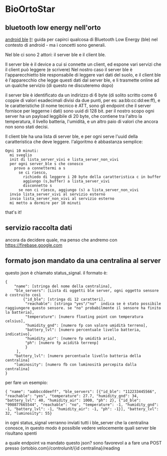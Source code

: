 # BioOrtoStar

## bluetooth low energy nell'orto

[android ble](https://developer.android.com/guide/topics/connectivity/bluetooth-le.html) ⬱ guida per capirci qualcosa di Bluetooth Low Energy (ble) nel contesto di android - ma i concetti sono generali.

Nel ble ci sono 2 attori: il server ble e il client ble.

Il server ble è il device a cui si connette un client, ed espone vari servizi che il client può leggere (e scrivere)
Nel nostro caso il server ble è l'apparecchietto ble responsabile di leggere vari dati del suolo, e il client ble è l'apparecchio che legge questi dati dal server ble, e li trasmette online ad un qualche servizio (di questo ne discuteremo dopo)

il server ble è identificato da un indirizzo di 6 byte (di solito scritto come 6 coppie di valori esadecimali divisi da due punti, per es: aa:bb:cc:dd:ee:ff), e le caratteristiche (il nome tecnico è ATT, sono gli endpoint che il server fornisce per leggerne i dati) sono uuid di 128 bit. per il nostro scopo ogni server ha un payload leggibile di 20 byte, che contiene tra l'altro la temperatura, il livello batteria, l'umidità, e un altro paio di valori che ancora non sono stati decisi.

Il client ble ha una lista di server ble, e per ogni serve l'uuid della caratteristica che deve leggere. l'algoritmo è abbastanza semplice:

    Ogni 10 minuti:
      mi sveglio
      init di lista_server_vivi e lista_server_non_vivi
      per ogni server_ble s che conosco
        provo a connettermi a s
          se ci riesco,
            richiedo di leggere i 20 byte della caratteristica c in buffer
            aggiungo (s,buffer) a lista_server_vivi
            disconnetto s
          se non ci riesco, aggiungo (s) a lista_server_non_vivi
      invio lista_server_vivi al servizio esterno
      invio lista_server_non_vivi al servizio esterno
      mi metto a dormire per 10 minuti
      
that's it!

## servizio raccolta dati
ancora da decidere quale, ma penso che andremo con https://firebase.google.com 

## formato json mandato da una centralina al server
questo json è chiamato status_signal. il formato è:

    {
        "name": [stringa del nome della centralina],
        "ble_servers": [Lista di oggetti ble server, ogni oggetto sensore è costruito così 
            {"id_ble": [stringa di 12 caratteri],
             "reachable": [stringa "yes"/"no"  indica se è stato possibile raggiungere questo sensore. se "no" probabilmente il sensore ha finito la batteria],
             "temperature": [numero floating point con temperatura celsius],
             "humidity_gnd": [numero fp con valore umidità terreno],
             "battery_lvl": [numero percentuale livello batteria, indicativo],
             "humidity_air": [numero fp umidità aria],
             "ph": [numero fp acidità terrenp]
             }
         ],
        "battery_lvl": [numero percentuale livello batteria della centralina]
        "luminosity": [numero fb con luminosità percepita dalla centralina]
    }
    
per fare un esempio:

    { "name": "aabbccddeeff", "ble_servers": [{"id_ble": "112233445566", "reachable": "yes", "temperature": 27.7, "humidity_gnd": 34, "battery_lvl": 40, "humidity_air": 1000, "ph": 2}, {"id_ble": "998877665544", "reachable": "no", "temperature": -1, "humidity_gnd": -1, "battery_lvl": -1, "humidity_air": -1, "ph": -1}], "battery_lvl": 32, "luminosity": 55}
    
in ogni status_signal verranno inviati tutti i ble_server che la centralina conosce, in questo modo è possibile vedere velocemente quali server ble risultano spenti

a quale endpoint va mandato questo json? sono favorevol a a fare una POST presso {ortobio.com}/controlunit/{id centralina}/reading


             

